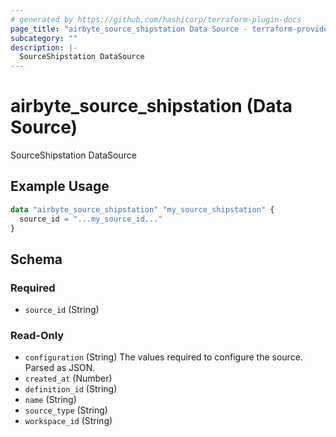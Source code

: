```yaml
---
# generated by https://github.com/hashicorp/terraform-plugin-docs
page_title: "airbyte_source_shipstation Data Source - terraform-provider-airbyte"
subcategory: ""
description: |-
  SourceShipstation DataSource
---
```


# airbyte_source_shipstation (Data Source)

SourceShipstation DataSource

## Example Usage

```terraform
data "airbyte_source_shipstation" "my_source_shipstation" {
  source_id = "...my_source_id..."
}
```

<!-- schema generated by tfplugindocs -->
## Schema

### Required

- `source_id` (String)

### Read-Only

- `configuration` (String) The values required to configure the source. Parsed as JSON.
- `created_at` (Number)
- `definition_id` (String)
- `name` (String)
- `source_type` (String)
- `workspace_id` (String)
